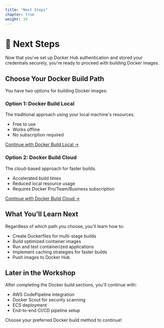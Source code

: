 ```yaml
---
title: "Next Steps"
chapter: true
weight: 34
---
```


# 🚀 Next Steps

Now that you've set up Docker Hub authentication and stored your credentials securely, you're ready to proceed with building Docker images.

## Choose Your Docker Build Path

You have two options for building Docker images:

### Option 1: Docker Build Local
The traditional approach using your local machine's resources.
- Free to use
- Works offline
- No subscription required

[Continue with Docker Build Local →](../../35_Docker_Build_Local/)

### Option 2: Docker Build Cloud
The cloud-based approach for faster builds.
- Accelerated build times
- Reduced local resource usage
- Requires Docker Pro/Team/Business subscription

[Continue with Docker Build Cloud →](../../36_Docker_Build_Cloud/)

## What You'll Learn Next

Regardless of which path you choose, you'll learn how to:

- Create Dockerfiles for multi-stage builds
- Build optimized container images
- Run and test containerized applications
- Implement caching strategies for faster builds
- Push images to Docker Hub

## Later in the Workshop

After completing the Docker build sections, you'll continue with:

- AWS CodePipeline integration
- Docker Scout for security scanning
- ECS deployment
- End-to-end CI/CD pipeline setup

Choose your preferred Docker build method to continue!
